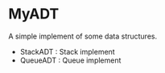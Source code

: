 # MyADT
A simple implement of some data structures.

* StackADT : Stack implement
* QueueADT : Queue implement

